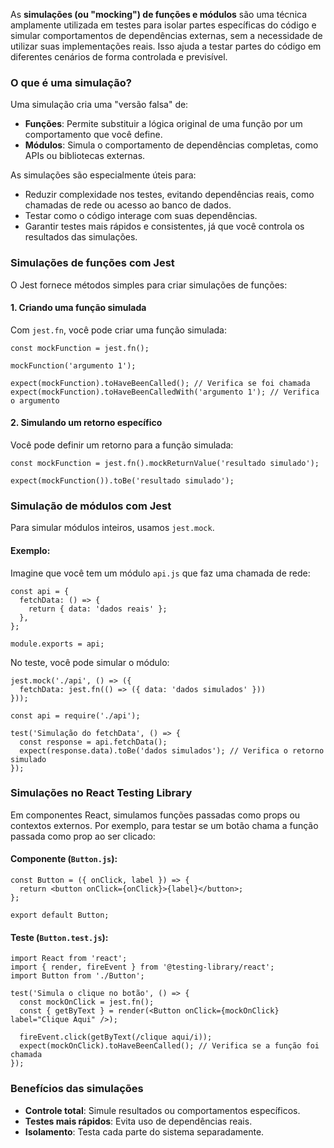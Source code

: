 As **simulações (ou "mocking") de funções e módulos** são uma técnica amplamente utilizada em testes para isolar partes específicas do código e simular comportamentos de dependências externas, sem a necessidade de utilizar suas implementações reais. Isso ajuda a testar partes do código em diferentes cenários de forma controlada e previsível.

### **O que é uma simulação?**

Uma simulação cria uma "versão falsa" de:

- **Funções**: Permite substituir a lógica original de uma função por um comportamento que você define.
- **Módulos**: Simula o comportamento de dependências completas, como APIs ou bibliotecas externas.

As simulações são especialmente úteis para:

- Reduzir complexidade nos testes, evitando dependências reais, como chamadas de rede ou acesso ao banco de dados.
- Testar como o código interage com suas dependências.
- Garantir testes mais rápidos e consistentes, já que você controla os resultados das simulações.

### **Simulações de funções com Jest**

O Jest fornece métodos simples para criar simulações de funções:

#### **1. Criando uma função simulada**

Com `jest.fn`, você pode criar uma função simulada:

```
const mockFunction = jest.fn();

mockFunction('argumento 1');

expect(mockFunction).toHaveBeenCalled(); // Verifica se foi chamada
expect(mockFunction).toHaveBeenCalledWith('argumento 1'); // Verifica o argumento
```

#### **2. Simulando um retorno específico**

Você pode definir um retorno para a função simulada:

```
const mockFunction = jest.fn().mockReturnValue('resultado simulado');

expect(mockFunction()).toBe('resultado simulado');
```

### **Simulação de módulos com Jest**

Para simular módulos inteiros, usamos `jest.mock`.

#### Exemplo:

Imagine que você tem um módulo `api.js` que faz uma chamada de rede:

```
const api = {
  fetchData: () => {
    return { data: 'dados reais' };
  },
};

module.exports = api;
```

No teste, você pode simular o módulo:

```
jest.mock('./api', () => ({
  fetchData: jest.fn(() => ({ data: 'dados simulados' }))
}));

const api = require('./api');

test('Simulação do fetchData', () => {
  const response = api.fetchData();
  expect(response.data).toBe('dados simulados'); // Verifica o retorno simulado
});
```

### **Simulações no React Testing Library**

Em componentes React, simulamos funções passadas como props ou contextos externos. Por exemplo, para testar se um botão chama a função passada como prop ao ser clicado:

#### Componente (`Button.js`):

```
const Button = ({ onClick, label }) => {
  return <button onClick={onClick}>{label}</button>;
};

export default Button;
```

#### Teste (`Button.test.js`):

```
import React from 'react';
import { render, fireEvent } from '@testing-library/react';
import Button from './Button';

test('Simula o clique no botão', () => {
  const mockOnClick = jest.fn();
  const { getByText } = render(<Button onClick={mockOnClick} label="Clique Aqui" />);

  fireEvent.click(getByText(/clique aqui/i));
  expect(mockOnClick).toHaveBeenCalled(); // Verifica se a função foi chamada
});
```

### **Benefícios das simulações**

- **Controle total**: Simule resultados ou comportamentos específicos.
- **Testes mais rápidos**: Evita uso de dependências reais.
- **Isolamento**: Testa cada parte do sistema separadamente.



